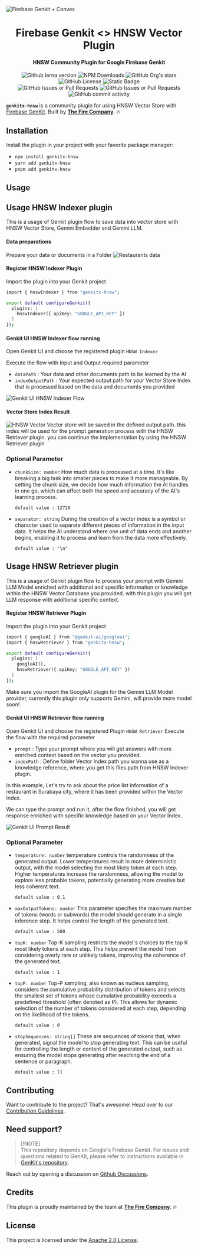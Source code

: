 ![Firebase Genkit + Convex](https://github.com/TheFireCo/genkit-plugins/blob/main/assets/genkit-hnsw.png?raw=true)

<h1 align="center"> Firebase Genkit <> HNSW Vector Plugin</h1>

<h4 align="center">HNSW Community Plugin for Google Firebase Genkit </h4>

<div align="center">
   <img alt="Github lerna version" src="https://img.shields.io/github/lerna-json/v/TheFireCo/genkit-plugins?label=version">
   <img alt="NPM Downloads" src="https://img.shields.io/npm/dw/genkitx-hnsw">
   <img alt="GitHub Org's stars" src="https://img.shields.io/github/stars/TheFireCo?style=social">
   <img alt="GitHub License" src="https://img.shields.io/github/license/TheFireCo/genkit-plugins">
   <img alt="Static Badge" src="https://img.shields.io/badge/yes-a?label=maintained">
</div>

<div align="center">
   <img alt="GitHub Issues or Pull Requests" src="https://img.shields.io/github/issues/TheFireCo/genkit-plugins?color=blue">
   <img alt="GitHub Issues or Pull Requests" src="https://img.shields.io/github/issues-pr/TheFireCo/genkit-plugins?color=blue">
   <img alt="GitHub commit activity" src="https://img.shields.io/github/commit-activity/m/TheFireCo/genkit-plugins">
</div>

**`genkitx-hnsw`** is a community plugin for using HNSW Vector Store with
[Firebase GenKit](https://github.com/firebase/genkit). Built by [**The Fire Company**](https://github.com/TheFireCo). 🔥

## Installation

Install the plugin in your project with your favorite package manager:

- `npm install genkitx-hnsw`
- `yarn add genkitx-hnsw`
- `pnpm add genkitx-hnsw`

## Usage


## Usage HNSW Indexer plugin
This is a usage of Genkit plugin flow to save data into vector store with HNSW Vector Store, Gemini Embedder and Gemini LLM.

#### Data preparations
Prepare your data or documents in a Folder
![Restaurants data](https://github.com/TheFireCo/genkit-plugins/blob/main/plugins/hnsw/assets/restaurants-data.png?raw=true)

#### Register HNSW Indexer Plugin
Import the plugin into your Genkit project
```bash
import { hnswIndexer } from "genkitx-hnsw";

export default configureGenkit({
  plugins: [
    hnswIndexer({ apiKey: "GOOGLE_API_KEY" })
  ]
});
```

#### Genkit UI HNSW Indexer flow running
Open Genkit UI and choose the registered plugin `HNSW Indexer`

Execute the flow with Input and Output required parameter
- `dataPath` : Your data and other documents path to be learned by the AI
- `indexOutputPath` : Your expected output path for your Vector Store Index that is processed based on the data and documents you provided

![Genkit UI HNSW Indexer Flow](https://github.com/TheFireCo/genkit-plugins/blob/main/plugins/hnsw/assets/hnsw-indexer-flow.png?raw=true)

#### Vector Store Index Result
![HNSW Vector](https://github.com/retzd-tech/TheFireCo/genkit-plugins/blob/main/plugins/hnsw/assets/hnsw-indexer-result.png?raw=true)
Vector store will be saved in the defined output path. this index will be used for the prompt generation process with the HNSW Retriever plugin. you can continue the implementation by using the HNSW Retriever plugin 

### Optional Parameter
  - `chunkSize: number`
  How much data is processed at a time. It's like breaking a big task into smaller pieces to make it more manageable. By setting the chunk size, we decide how much information the AI handles in one go, which can affect both the speed and accuracy of the AI's learning process.

    `default value : 12720`
  - `separator: string`
  During the creation of a vector index is a symbol or character used to separate different pieces of information in the input data. It helps the AI understand where one unit of data ends and another begins, enabling it to process and learn from the data more effectively.

    `default value : "\n"`

## Usage HNSW Retriever plugin
This is a usage of Genkit plugin flow to process your prompt with Gemini LLM Model enriched with additional and specific information or knowledge within the HNSW Vector Database you provided. with this plugin you will get LLM response with additional specific context.

#### Register HNSW Retriever Plugin
Import the plugin into your Genkit project
```bash
import { googleAI } from "@genkit-ai/googleai";
import { hnswRetriever } from "genkitx-hnsw";

export default configureGenkit({
  plugins: [
    googleAI(),
    hnswRetriever({ apiKey: "GOOGLE_API_KEY" })
  ]
});
```
Make sure you import the GoogleAI plugin for the Gemini LLM Model provider, currently this plugin only supports Gemini, will provide more model soon!

#### Genkit UI HNSW Retriever flow running
Open Genkit UI and choose the registered Plugin `HNSW Retriever`
Execute the flow with the required parameter
- `prompt` : Type your prompt where you will get answers with more enriched context based on the vector you provided.
- `indexPath` : Define folder Vector Index path you wanna use as a knowledge reference, where you get this files path from HNSW Indexer plugin.

In this example, Let's try to ask about the price list information of a restaurant in Surabaya city, where it has been provided within the Vector Index.

We can type the prompt and run it, after the flow finished, you will get response enriched with specific knowledge based on your Vector Index.

![Genkit UI Prompt Result](https://github.com/TheFireCo/genkit-plugins/blob/main/plugins/hnsw/assets/hnsw-retriever-flow.png?raw=true)

### Optional Parameter
  - `temperature: number`
  temperature controls the randomness of the generated output. Lower temperatures result in more deterministic output, with the model selecting the most likely token at each step. Higher temperatures increase the randomness, allowing the model to explore less probable tokens, potentially generating more creative but less coherent text.

    `default value : 0.1`
  - `maxOutputTokens: number`
  This parameter specifies the maximum number of tokens (words or subwords) the model should generate in a single inference step. It helps control the length of the generated text.

    `default value : 500`
  - `topK: number`
  Top-K sampling restricts the model's choices to the top K most likely tokens at each step. This helps prevent the model from considering overly rare or unlikely tokens, improving the coherence of the generated text.

    `default value : 1`
  - `topP: number`
  Top-P sampling, also known as nucleus sampling, considers the cumulative probability distribution of tokens and selects the smallest set of tokens whose cumulative probability exceeds a predefined threshold (often denoted as P). This allows for dynamic selection of the number of tokens considered at each step, depending on the likelihood of the tokens.

    `default value : 0`
  - `stopSequences: string[]`
  These are sequences of tokens that, when generated, signal the model to stop generating text. This can be useful for controlling the length or content of the generated output, such as ensuring the model stops generating after reaching the end of a sentence or paragraph.

    `default value : []`

## Contributing

Want to contribute to the project? That's awesome! Head over to our [Contribution Guidelines](https://github.com/TheFireCo/genkit-plugins/blob/main/CONTRIBUTING.md).

## Need support?

> \[!NOTE\]\
> This repository depends on Google's Firebase Genkit. For issues and questions related to GenKit, please refer to instructions available in [GenKit's repository](https://github.com/firebase/genkit).

Reach out by opening a discussion on [Github Discussions](https://github.com/TheFireCo/genkit-plugins/discussions).

## Credits

This plugin is proudly maintained by the team at [**The Fire Company**](https://github.com/TheFireCo). 🔥

## License

This project is licensed under the [Apache 2.0 License](https://github.com/TheFireCo/genkit-plugins/blob/main/LICENSE).
